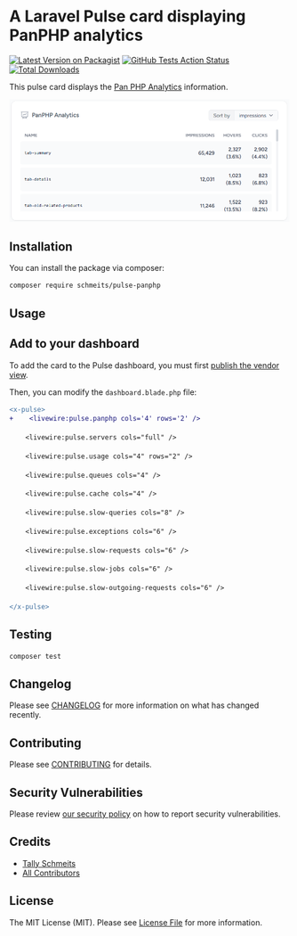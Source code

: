 # A Laravel Pulse card displaying PanPHP analytics

[![Latest Version on Packagist](https://img.shields.io/packagist/v/schmeits/pulse-panphp.svg?style=flat-square)](https://packagist.org/packages/schmeits/pulse-panphp)
[![GitHub Tests Action Status](https://img.shields.io/github/actions/workflow/status/schmeits/pulse-panphp/run-tests.yml?branch=main&label=tests&style=flat-square)](https://github.com/schmeits/pulse-panphp/actions?query=workflow%3Arun-tests+branch%3Amain)
[![Total Downloads](https://img.shields.io/packagist/dt/schmeits/pulse-panphp.svg?style=flat-square)](https://packagist.org/packages/schmeits/pulse-panphp)

This pulse card displays the [Pan PHP Analytics](https://github.com/panphp/pan) information.

![example-screenshot.png](docs-assets/screenshots/example-screenshot.png)

## Installation

You can install the package via composer:

```bash
composer require schmeits/pulse-panphp
```

## Usage

## Add to your dashboard

To add the card to the Pulse dashboard, you must first [publish the vendor view](https://laravel.com/docs/10.x/pulse#dashboard-customization).

Then, you can modify the `dashboard.blade.php` file:

```diff
<x-pulse>
+    <livewire:pulse.panphp cols='4' rows='2' />

    <livewire:pulse.servers cols="full" />

    <livewire:pulse.usage cols="4" rows="2" />

    <livewire:pulse.queues cols="4" />

    <livewire:pulse.cache cols="4" />

    <livewire:pulse.slow-queries cols="8" />

    <livewire:pulse.exceptions cols="6" />

    <livewire:pulse.slow-requests cols="6" />

    <livewire:pulse.slow-jobs cols="6" />

    <livewire:pulse.slow-outgoing-requests cols="6" />

</x-pulse>
```

## Testing

```bash
composer test
```

## Changelog

Please see [CHANGELOG](CHANGELOG.md) for more information on what has changed recently.

## Contributing

Please see [CONTRIBUTING](CONTRIBUTING.md) for details.

## Security Vulnerabilities

Please review [our security policy](../../security/policy) on how to report security vulnerabilities.

## Credits

- [Tally Schmeits](https://github.com/schmeits)
- [All Contributors](../../contributors)

## License

The MIT License (MIT). Please see [License File](LICENSE.md) for more information.
